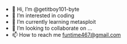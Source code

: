 - 👋 Hi, I’m @getitboy101-byte
- 👀 I’m interested in coding
- 🌱 I’m currently learning metasploit
- 💞️ I’m looking to collaborate on ...
- 📫 How to reach me funtime467@gmail.com

<!---
getitboy101-byte/getitboy101-byte is a ✨ special ✨ repository because its `README.md` (this file) appears on your GitHub profile.
You can click the Preview link to take a look at your changes.
--->
